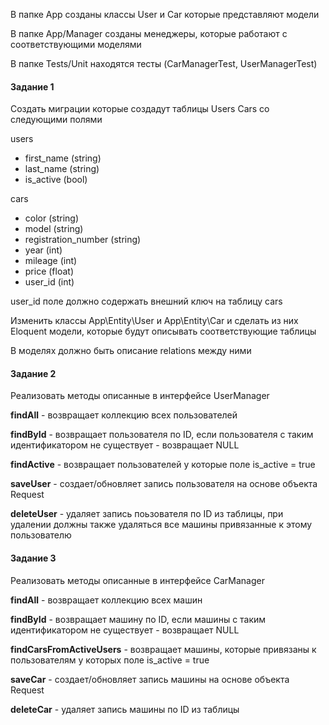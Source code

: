 В папке App созданы классы User и Car которые представляют модели

В папке App/Manager созданы менеджеры, которые работают с соответствующими моделями

В папке Tests/Unit находятся тесты (CarManagerTest, UserManagerTest)

#### Задание 1
Создать миграции которые создадут таблицы Users Cars со
следующими полями

users
- first_name (string)
- last_name (string)
- is_active (bool)

cars
- color (string)
- model (string)
- registration_number (string)
- year (int)
- mileage (int)
- price (float)
- user_id (int)

user_id поле должно содержать внешний ключ на таблицу cars

Изменить классы App\Entity\User и App\Entity\Car и сделать из них Eloquent модели,
которые будут описывать соответствующие таблицы

В моделях должно быть описание relations между ними

#### Задание 2

Реализовать методы описанные в интерфейсе UserManager

**findAll** - возвращает коллекцию всех пользователей

**findById** - возвращает пользователя по ID, если пользователя с таким идентификатором не существует - возвращает NULL

**findActive** - возвращает пользователей у которые поле is_active = true

**saveUser** - создает/обновляет запись пользователя на основе объекта Request

**deleteUser** - удаляет запись поьзователя по ID из таблицы, при удалении должны также
удаляться все машины привязанные к этому пользователю


#### Задание 3

Реализовать методы описанные в интерфейсе CarManager

**findAll** - возвращает коллекцию всех машин

**findById** - возвращает машину по ID, если машины с таким идентификатором не существует - возвращает NULL

**findCarsFromActiveUsers** - возвращает машины, которые привязаны к пользователям у которых поле is_active = true

**saveCar** - создает/обновляет запись машины на основе объекта Request

**deleteCar** - удаляет запись машины по ID из таблицы
